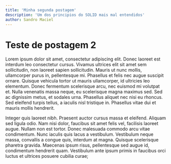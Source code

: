 ```yaml
---
title: 'Minha segunda postagem'
description: 'Um dos principios do SOLID mais mal entendidos'
author: Sandro Maciel
---
```


# Teste de postagem 2

Lorem ipsum dolor sit amet, consectetur adipiscing elit. Donec laoreet est interdum leo consectetur cursus. Vivamus ultrices elit sit amet sem sollicitudin, non laoreet sapien sollicitudin. Mauris ut nunc mollis, ullamcorper purus in, pellentesque mi. Phasellus et felis nec augue suscipit ornare. Quisque vehicula tortor ut mauris ullamcorper, id ultricies leo elementum. Donec fermentum scelerisque arcu, nec euismod mi volutpat et. Nulla venenatis massa neque, eu scelerisque magna maximus sed. Sed ac dignissim metus, et sodales urna. Phasellus aliquet nec nisi eu rhoncus. Sed eleifend turpis tellus, a iaculis nisl tristique in. Phasellus vitae dui et mauris mollis hendrerit.

Integer quis laoreet nibh. Praesent auctor cursus massa et eleifend. Aliquam sed ligula odio. Nam nisi dolor, faucibus sit amet felis vel, facilisis laoreet augue. Nullam non est tortor. Donec malesuada commodo arcu vitae condimentum. Nunc iaculis quis lacus a vestibulum. Vestibulum neque massa, convallis a congue quis, interdum at magna. Quisque scelerisque pharetra gravida. Maecenas ipsum risus, pellentesque sed augue id, condimentum hendrerit quam. Vestibulum ante ipsum primis in faucibus orci luctus et ultrices posuere cubilia curae;